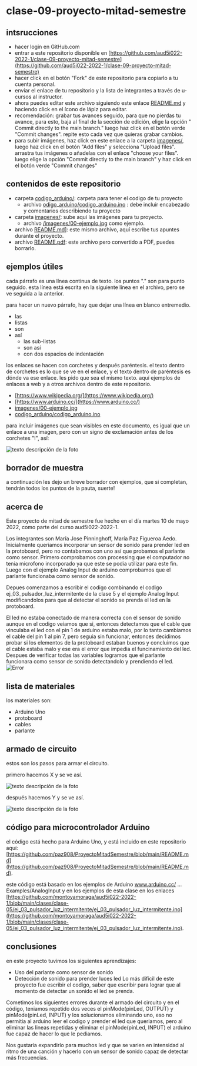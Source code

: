 # clase-09-proyecto-mitad-semestre

## intsrucciones

* hacer login en GitHub.com
* entrar a este repositorio disponible en [https://github.com/aud5i022-2022-1/clase-09-proyecto-mitad-semestre](https://github.com/aud5i022-2022-1/clase-09-proyecto-mitad-semestre)
* hacer click en el botón "Fork" de este repositorio para copiarlo a tu cuenta personal.
* enviar el enlace de tu repositorio y la lista de integrantes a través de u-cursos al instructor.
* ahora puedes editar este archivo siguiendo este enlace [README.md](README.md) y haciendo click en el ícono de lápiz para editar.
* recomendación: grabar tus avances seguido, para que no pierdas tu avance, para esto, baja al final de la sección de edición, elige la opción " Commit directly to the main branch." luego haz click en el botón verde "Commit changes". repite esto cada vez que quieras grabar cambios.
* para subir imágenes, haz click en este enlace a la carpeta [imagenes/](imagenes/), luego haz click en el botón "Add files" y selecciona "Upload files". arrastra tus imágenes o añadelas con el enlace "choose your files". luego elige la opción "Commit directly to the main branch" y haz click en el botón verde "Commit changes"

## contenidos de este repositorio

* carpeta [codigo_arduino/](codigo_arduino/): carpeta para tener el codigo de tu proyecto
  * archivo [odigo_arduino/codigo_arduino.ino](codigo_arduino/codigo_arduino.ino) : debe incluir encabezado y comentarios describiendo tu proyecto
* carpeta [imagenes/](imagenes/): sube aquí las imágenes para tu proyecto.
  * archivo [/imagenes/00-ejemplo.jpg](/imagenes/00-ejemplo.jpg) como ejemplo.
* archivo [README.md](README.md)]: este mismo archivo, aquí escribe tus apuntes durante el proyecto.
* archivo [README.pdf](README.pdf): este archivo pero convertido a PDF, puedes borrarlo.

## ejemplos útiles

cada párrafo es una línea continua de texto. los puntos "." son para punto seguido.
esta línea está escrita en la siguiente línea en el archivo, pero se ve seguida a la anterior.

para hacer un nuevo párrafo, hay que dejar una línea en blanco entremedio.

* las
* listas
* son
* así
  * las sub-listas
  * son así
  * con dos espacios de indentación

los enlaces se hacen con corchetes y después paréntesis. el texto dentro de corchetes es lo que se ve en el enlace, y el texto dentro de paréntesis es dónde va ese enlace. les pido que sea el mismo texto. aquí ejemplos de enlaces a web y a otros archivos dentro de este repositorio.

* [https://www.wikipedia.org/](https://www.wikipedia.org/)
* [https://www.arduino.cc/](https://www.arduino.cc/)
* [imagenes/00-ejemplo.jpg](imagenes/00-ejemplo.jpg)
* [codigo_arduino/codigo_arduino.ino](codigo_arduino/codigo_arduino.ino)

para incluir imágenes que sean visibles en este documento, es igual que un enlace a una imagen, pero con un signo de exclamación antes de los corchetes "!", así:

![texto descripción de la foto](imagenes/00-ejemplo.jpg)

## borrador de muestra

a continuación les dejo un breve borrador con ejemplos, que si completan, tendrán todos los puntos de la pauta, suerte!

## acerca de

Este proyecto de mitad de semestre fue hecho en el día martes 10 de mayo 2022, como parte del curso  aud5i022-2022-1.

Los integrantes son María Jose Pinninghoff, María Paz Figueroa Aedo.
Inicialmente queriamos incorporar un sensor de sonido para prender led en la protoboard, pero no contabamos con uno así que probamos el parlante como sensor.
Primero comprobamos con processing que el computador no tenia microfono incorporado ya que este se podia utilizar para este fin. Luego con el ejemplo Analog Input de arduino comprobamos que el parlante funcionaba como sensor de sonido.

Depues comenzamos a escribir el codigo combinando el codigo ej_03_pulsador_luz_intermitente de la clase 5 y el ejemplo Analog Input modificandolos para que al detectar el sonido se prenda el led en la protoboard.

El led no estaba conectado de manera correcta con el sensor de sonido aunque en el codigo veiamos que si, entonces detectamos que el cable que vinculaba el led con el pin 1 de arduino estaba malo, por lo tanto cambiamos el cable del pin 1 al pin 7, pero seguia sin funcionar, entonces decidimos probar si los elementos de la protoboard estaban buenos y concluimos que el cable estaba malo y ese era el error que impedia el funcinamiento del led.
Despues de verificar todas las variables logramos que el parlante funcionara como sensor de sonido detectandolo y prendiendo el led. 
![Error](https://mail-attachment.googleusercontent.com/attachment/u/0/?ui=2&ik=dd098b2051&attid=0.2&permmsgid=msg-f:1732477138223453869&th=180afec7354b56ad&view=att&disp=safe&realattid=180afeac1e2cca9b3001&saddbat=ANGjdJ_6VFQcQpDfVNLc31kot94UFf1wdL4T17K3YzOZ7g8Ue4jA78BAc9TonXqDQRh4yHtIg2XOwOSHoTJ_nHKhTbB8hAlZe_CZyalCuMtgiPi4NTsPXQ5ZWqV1bt4hr7hZhZ_Vvpb8Kw6p7oNL9ROn840JK_RDJxIUe-TkTQUjHf6OrS2uGUqd6TFCCY0Pr6AFyqwkoXLSqlrTRDyxgDwzKRdJaRR8YAGVZVg07NilHA7lfTqNVI5OAiZnhUiZJ1HMU7M5Ax5QpjJy53ftq-gh5ZzFx5Xs5Uvn-JzueuYwi2VxcOkXYT-az6tuwwyC8T6EBjLOeqLENKovbo48FI4ZnA0uYwceabVFITalK-EtmwVc_RrIw2sMfqduWA0TS0XJBP4TreDgjZDqGa-HPYrKHuPpq8qQwYgmrEKz9DMLYhgBjBRzF07wzxlWSJaAVdqRIlucUjnM7LeCpw86Y271Qd6Bf7WBfELNaY0BtmXVEzFCu7hNXcKjLSgPX7M-_PZpCN0wAPebvMpzQft2mgQ3SEMFnmVBO31oJ4aAyxalyd_OsI_-HOsn_LaOwDV4U6uHPaoRQaraS63JzNq3JT0Os3uJrOO6K0eFJzAUDHbj4Fl_xKmD80IfoNAnMlnuNLcNbS3ZOj3QMqqWm_B9dx355GxjYhwaXPZQ3H7hT3WsAeHqh5ryq5FHELP552u0DGieW0r7Ecrnw9J2-REW5M208Xq-c-7xccXFF5udDIUIeQ6XACZanPg7MrGydNU)
## lista de materiales

los materiales son:

* Arduino Uno
* protoboard
* cables
* parlante

## armado de circuito

estos son los pasos para armar el circuito.

primero hacemos X y se ve así.

![texto descripción de la foto](imagenes/00-ejemplo.jpg)

después hacemos Y y se ve así.

![texto descripción de la foto](imagenes/00-ejemplo.jpg)

## código para microcontrolador Arduino

el código está hecho para Arduino Uno, y está incluido en este repositorio aquí: [https://github.com/paz908/ProyectoMitadSemestre/blob/main/README.md](https://github.com/paz908/ProyectoMitadSemestre/blob/main/README.md).

este código está basado en los ejemplos de Arduino www.arduino.cc/ ... Examples/AnalogInput y en los ejemplos de esta clase en los enlaces [https://github.com/montoyamoraga/aud5i022-2022-1/blob/main/clases/clase-05/ej_03_pulsador_luz_intermitente/ej_03_pulsador_luz_intermitente.ino](https://github.com/montoyamoraga/aud5i022-2022-1/blob/main/clases/clase-05/ej_03_pulsador_luz_intermitente/ej_03_pulsador_luz_intermitente.ino).


## conclusiones

en este proyecto tuvimos los siguientes aprendizajes: 

* Uso del parlante como sensor de sonido
* Detección de sonido para prender luces led 
Lo más difícil de este proyecto fue escribir el codigo, saber que escribir para lograr que al momento de detectar un sonido el led se prenda.

Cometimos los siguientes errores durante el armado del circuito y en el código, teniamos repetido dos veces el pinMode(pinLed, OUTPUT) y pinMode(pinLed, INPUT) y los solucionamos eliminando uno, eso no permitia al arduino leer el codigo y prender el led que queriamos, pero al eliminar las lineas repetidas y eliminar el pinMode(pinLed, INPUT) el arduino fue capaz de hacer lo que le pediamos.

Nos gustaría expandirlo para muchos led y que se varien en intensidad al ritmo de una canción y hacerlo con un sensor de sonido capaz de detectar más frecuencias.
